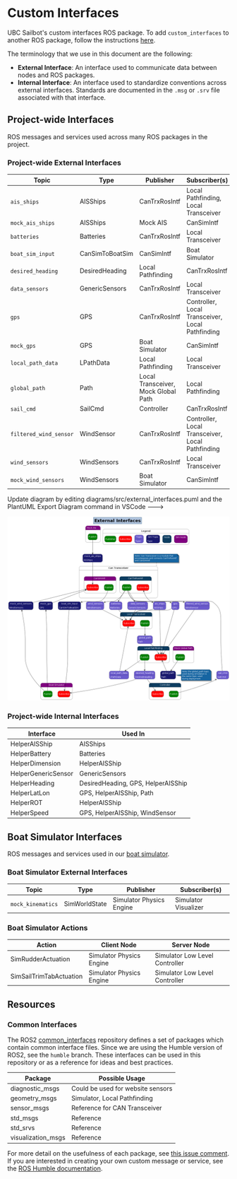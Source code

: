 # Custom Interfaces

UBC Sailbot's custom interfaces ROS package. To add `custom_interfaces` to another ROS package, follow the instructions
[here](https://docs.ros.org/en/humble/Tutorials/Beginner-Client-Libraries/Custom-ROS2-Interfaces.html#test-the-new-interfaces).

The terminology that we use in this document are the following:

- **External Interface**: An interface used to communicate data between nodes and ROS packages.
- **Internal Interface**: An interface used to standardize conventions across external interfaces. Standards are
documented in the `.msg` or `.srv` file associated with that interface.

## Project-wide Interfaces

ROS messages and services used across many ROS packages in the project.

### Project-wide External Interfaces
<!---
Formatting reminder:
1. Keep 'Type' column organized alphabetically
2. 'mock' version of topic should be after its common counterpart
--->
| Topic                  | Type            | Publisher                            | Subscriber(s)                                      |
| ---------------------- | --------------  | ------------------------------------ | -------------------------------------------------- |
| `ais_ships`            | AISShips        | CanTrxRosIntf                        | Local Pathfinding, Local Transceiver               |
| `mock_ais_ships`       | AISShips        | Mock AIS                             | CanSimIntf                                         |
| `batteries`            | Batteries       | CanTrxRosIntf                        | Local Transceiver                                  |
| `boat_sim_input`       | CanSimToBoatSim | CanSimIntf                           | Boat Simulator                                     |
| `desired_heading`      | DesiredHeading  | Local Pathfinding                    | CanTrxRosIntf                                      |
| `data_sensors`         | GenericSensors  | CanTrxRosIntf                        | Local Transceiver                                  |
| `gps`                  | GPS             | CanTrxRosIntf                        | Controller, Local Transceiver, Local Pathfinding   |
| `mock_gps`             | GPS             | Boat Simulator                       | CanSimIntf                                         |
| `local_path_data`      | LPathData       | Local Pathfinding                    | Local Transceiver                                  |
| `global_path`          | Path            | Local Transceiver, Mock Global Path  | Local Pathfinding                                  |
| `sail_cmd`             | SailCmd         | Controller                           | CanTrxRosIntf                                      |
| `filtered_wind_sensor` | WindSensor      | CanTrxRosIntf                        | Controller, Local Transceiver, Local Pathfinding   |
| `wind_sensors`         | WindSensors     | CanTrxRosIntf                        | Local Transceiver                                  |
| `mock_wind_sensors`    | WindSensors     | Boat Simulator                       | CanSimIntf                                         |

<!-->
Update diagram by editing diagrams/src/external_interfaces.puml and the PlantUML Export Diagram command in VSCode
--->
![External Interface Diagram](diagrams/out/external_interfaces.png)

### Project-wide Internal Interfaces

| Interface           | Used In                            |
| ------------------- | ---------------------------------- |
| HelperAISShip       | AISShips                           |
| HelperBattery       | Batteries                          |
| HelperDimension     | HelperAISShip                      |
| HelperGenericSensor | GenericSensors                     |
| HelperHeading       | DesiredHeading, GPS, HelperAISShip |
| HelperLatLon        | GPS, HelperAISShip, Path           |
| HelperROT           | HelperAISShip                      |
| HelperSpeed         | GPS, HelperAISShip, WindSensor     |

## Boat Simulator Interfaces

ROS messages and services used in our [boat simulator](https://github.com/UBCSailbot/boat_simulator).

### Boat Simulator External Interfaces

| Topic                  | Type           | Publisher                | Subscriber(s)                               |
| ---------------------- | -------------- | ------------------------ | ------------------------------------------- |
| `mock_kinematics`      | SimWorldState  | Simulator Physics Engine | Simulator Visualizer                        |

### Boat Simulator Actions

| Action                  | Client Node              | Server Node                    |
| ----------------------- | ------------------------ | ------------------------------ |
| SimRudderActuation      | Simulator Physics Engine | Simulator Low Level Controller |
| SimSailTrimTabActuation | Simulator Physics Engine | Simulator Low Level Controller |

## Resources

### Common Interfaces

The ROS2 [common_interfaces](https://github.com/ros2/common_interfaces/tree/humble) repository defines a set of
packages which contain common interface files. Since we are using the Humble version of ROS2, see the `humble` branch.
These interfaces can be used in this repository or as a reference for ideas and best practices.

| Package             | Possible Usage                     |
| ------------------- | ---------------------------------- |
| diagnostic_msgs     | Could be used for website sensors  |
| geometry_msgs       | Simulator, Local Pathfinding       |
| sensor_msgs         | Reference for CAN Transceiver      |
| std_msgs            | Reference                          |
| std_srvs            | Reference                          |
| visualization_msgs  | Reference                          |

For more detail on the usefulness of each package, see [this issue comment](https://github.com/UBCSailbot/custom_interfaces/issues/3#issuecomment-1626875658).
If you are interested in creating your own custom message or service, see the [ROS Humble documentation](https://docs.ros.org/en/humble/Tutorials/Beginner-Client-Libraries/Custom-ROS2-Interfaces.html).
